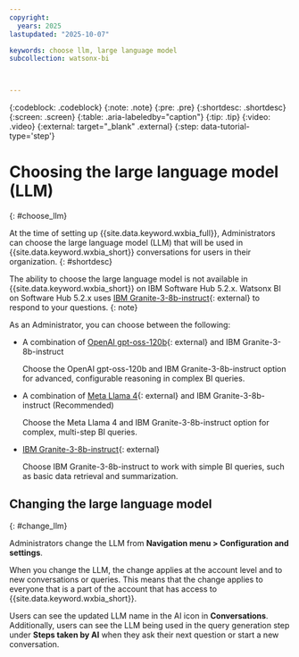 ```yaml
---
copyright:
  years: 2025
lastupdated: "2025-10-07"

keywords: choose llm, large language model
subcollection: watsonx-bi



---
```


{:codeblock: .codeblock}
{:note: .note}
{:pre: .pre}
{:shortdesc: .shortdesc}
{:screen: .screen}
{:table: .aria-labeledby="caption"}
{:tip: .tip}
{:video: .video}
{:external: target="_blank" .external}
{:step: data-tutorial-type='step'}

# Choosing the large language model (LLM) 
{: #choose_llm}

At the time of setting up {{site.data.keyword.wxbia_full}}, Administrators can choose the large language model (LLM) that will be used in {{site.data.keyword.wxbia_short}} conversations for users in their organization. {: #shortdesc}

The ability to choose the large language model is not available in {{site.data.keyword.wxbia_short}} on IBM Software Hub 5.2.x. Watsonx BI on Software Hub 5.2.x uses [IBM Granite-3-8b-instruct](https://www.ibm.com/docs/watsonx/w-and-w/2.2.0?topic=models-granite-30-8b-instruct-model-card){: external} to respond to your questions. 
{: note}

As an Administrator, you can choose between the following:

- A combination of [OpenAI gpt-oss-120b](https://www.ibm.com/docs/en/watsonx/saas?topic=models-third-party-foundation#gpt-oss){: external} and IBM Granite-3-8b-instruct

  Choose the OpenAI gpt-oss-120b and IBM Granite-3-8b-instruct option for advanced, configurable reasoning in complex BI queries.

- A combination of [Meta Llama 4](https://www.llama.com/docs/model-cards-and-prompt-formats/llama4/){: external} and IBM Granite-3-8b-instruct (Recommended)

  Choose the Meta Llama 4 and IBM Granite-3-8b-instruct option for complex, multi-step BI queries. 

- [IBM Granite-3-8b-instruct](https://www.ibm.com/docs/watsonx/w-and-w/2.2.0?topic=models-granite-30-8b-instruct-model-card){: external}

  Choose IBM Granite-3-8b-instruct to work with simple BI queries, such as basic data retrieval and summarization.

## Changing the large language model
{: #change_llm}

Administrators change the LLM from **Navigation menu > Configuration and settings**. 

When you change the LLM, the change applies at the account level and to new conversations or queries. This means that the change applies to everyone that is a part of the account that has access to {{site.data.keyword.wxbia_short}}.

Users can see the updated LLM name in the AI icon in **Conversations**. Additionally, users can see the LLM being used in the query generation step under **Steps taken by AI** when they ask their next question or start a new conversation.
